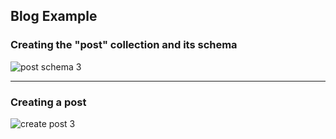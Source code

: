 ## Blog Example

### Creating the "post" collection and its schema
![post schema 3](https://cloud.githubusercontent.com/assets/406149/15308189/c3612ade-1b97-11e6-8f87-faeee4aba8bd.png)

--------------------------------

### Creating a post
![create post 3](https://cloud.githubusercontent.com/assets/406149/15308188/c361368c-1b97-11e6-869a-ac40ba838dde.png)


